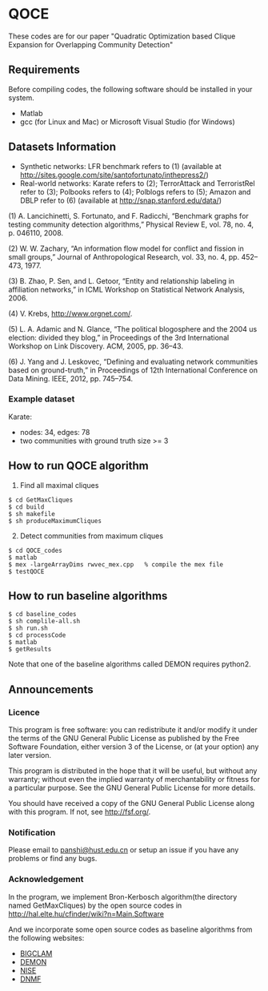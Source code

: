 # QOCE
These codes are for our paper "Quadratic Optimization based Clique Expansion for Overlapping Community Detection"

## Requirements
Before compiling codes, the following software should be installed in your system.
- Matlab
- gcc (for Linux and Mac) or Microsoft Visual Studio (for Windows)

## Datasets Information
- Synthetic networks: LFR benchmark refers to (1) (available at http://sites.google.com/site/santofortunato/inthepress2/)
- Real-world networks: Karate refers to (2); TerrorAttack and TerroristRel refer to (3); Polbooks refers to (4); Polblogs refers to (5); Amazon and DBLP refer to (6) (available at http://snap.stanford.edu/data/)

(1) A. Lancichinetti, S. Fortunato, and F. Radicchi, “Benchmark graphs for testing community detection algorithms,” Physical Review E, vol. 78, no. 4, p. 046110, 2008.

(2) W. W. Zachary, “An information flow model for conflict and fission in small groups,” Journal of Anthropological Research, vol. 33, no. 4, pp. 452–473, 1977.

(3) B. Zhao, P. Sen, and L. Getoor, “Entity and relationship labeling in affiliation networks,” in ICML Workshop on Statistical Network Analysis, 2006.

(4) V. Krebs, http://www.orgnet.com/.

(5) L. A. Adamic and N. Glance, “The political blogosphere and the 2004 us election: divided they blog,” in Proceedings of the 3rd International Workshop on Link Discovery. ACM, 2005, pp. 36–43.

(6) J. Yang and J. Leskovec, “Defining and evaluating network communities based on ground-truth,” in Proceedings of 12th International Conference on Data Mining. IEEE, 2012, pp. 745–754.

### Example dataset
Karate:
- nodes: 34, edges: 78
- two communities with ground truth size >= 3

## How to run QOCE algorithm
1. Find all maximal cliques
```
$ cd GetMaxCliques
$ cd build
$ sh makefile
$ sh produceMaximumCliques
```
2. Detect communities from maximum cliques
```
$ cd QOCE_codes 
$ matlab 
$ mex -largeArrayDims rwvec_mex.cpp   % compile the mex file 
$ testQOCE
```

## How to run baseline algorithms
```
$ cd baseline_codes
$ sh complile-all.sh
$ sh run.sh
$ cd processCode
$ matlab
$ getResults
```

Note that one of the baseline algorithms called DEMON requires python2. 

## Announcements

### Licence
This program is free software: you can redistribute it and/or modify it under the terms of the GNU General Public License as published by the Free Software Foundation, either version 3 of the License, or (at your option) any later version.

This program is distributed in the hope that it will be useful, but without any warranty; without even the implied warranty of merchantability or fitness for a particular purpose. See the GNU General Public License for more details.

You should have received a copy of the GNU General Public License along with this program. If not, see http://fsf.org/.

### Notification
Please email to panshi@hust.edu.cn or setup an issue if you have any problems or find any bugs.

### Acknowledgement
In the program, we implement Bron-Kerbosch algorithm(the directory named GetMaxCliques) by the open source codes in http://hal.elte.hu/cfinder/wiki?n=Main.Software

And we incorporate some open source codes as baseline algorithms from the following websites:
- [BIGCLAM](https://github.com/snap-stanford/snap/tree/master/examples/bigclam)
- [DEMON](http://www.michelecoscia.com/?page_id=42)
- [NISE](http://lab.icc.skku.ac.kr/~jjwhang/codes/cikm2013/nise.html)
- [DNMF](https://github.com/smartyfh/DNMF)
